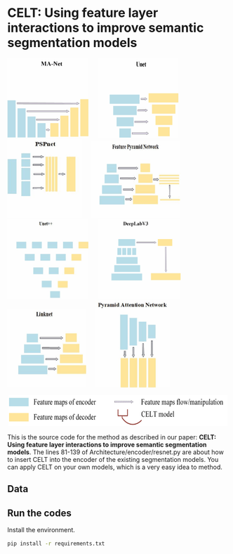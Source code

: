 # CELT: Using feature layer interactions to improve semantic segmentation models

<p float="center">
  <img width="185" height="180" src="https://github.com/Temporaryanonymous/CELT/blob/main/figure/MANet.gif"/>
  &nbsp;
  &nbsp;
  <img width="185" height="180" src="https://github.com/Temporaryanonymous/CELT/blob/main/figure/Unet.gif"/> 
    &nbsp;
    &nbsp;
  <img width="170" height="180" src="https://github.com/Temporaryanonymous/CELT/blob/main/figure/PSPnet.gif"/>
    &nbsp;
    &nbsp;
  <img width="205" height="175" src="https://github.com/Temporaryanonymous/CELT/blob/main/figure/FeaturePN.gif"/>
    &nbsp;
    &nbsp;
  <img width="185" height="180" src="https://github.com/Temporaryanonymous/CELT/blob/main/figure/Unet%2B%2B.gif"/>
     &nbsp;
    &nbsp;
  <img width="190" height="180" src="https://github.com/Temporaryanonymous/CELT/blob/main/figure/DeepLabV3.gif"/>
     &nbsp;
    &nbsp;
  <img width="180" height="180" src="https://github.com/Temporaryanonymous/CELT/blob/main/figure/Linknet.gif"/>
     &nbsp;
    &nbsp;
  <img width="170" height="200" src="https://github.com/Temporaryanonymous/CELT/blob/main/figure/PAN.gif"/>
</p>

<p align="center">
  <img width="500" height="70" src="https://github.com/Temporaryanonymous/CELT/blob/main/figure/Figure%20Legend.jpg">
</p>

This is the source code for the method as described in our paper:
**CELT: Using feature layer interactions to improve semantic segmentation models**. The lines 81-139 of Architecture/encoder/resnet.py are about how to insert CELT into the encoder of the existing segmentation models. You can apply CELT on your own models, which is a very easy idea to method.

## Data


## Run the codes
Install the environment.
```bash
pip install -r requirements.txt
```

